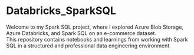 # Databricks_SparkSQL
Welcome to my Spark SQL project, where I explored Azure Blob Storage, Azure Databricks, and Spark SQL on an e-commerce dataset. \
This repository contains notebooks and learnings from working with Spark SQL in a structured and professional data engineering environment.
